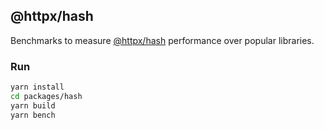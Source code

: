 ## @httpx/hash

Benchmarks to measure [@httpx/hash](../README.md) performance over
popular libraries.

### Run

```bash
yarn install
cd packages/hash
yarn build
yarn bench
```

